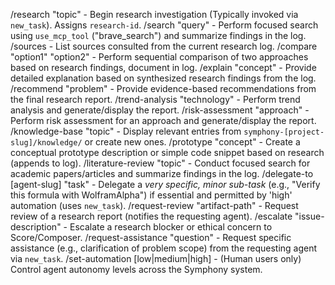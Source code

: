 /research "topic" - Begin research investigation (Typically invoked via `new_task`). Assigns `research-id`.
/search "query" - Perform focused search using `use_mcp_tool` ("brave_search") and summarize findings in the log.
/sources - List sources consulted from the current research log.
/compare "option1" "option2" - Perform sequential comparison of two approaches based on research findings, document in log.
/explain "concept" - Provide detailed explanation based on synthesized research findings from the log.
/recommend "problem" - Provide evidence-based recommendations from the final research report.
/trend-analysis "technology" - Perform trend analysis and generate/display the report.
/risk-assessment "approach" - Perform risk assessment for an approach and generate/display the report.
/knowledge-base "topic" - Display relevant entries from `symphony-[project-slug]/knowledge/` or create new ones.
/prototype "concept" - Create a conceptual prototype description or simple code snippet based on research (appends to log).
/literature-review "topic" - Conduct focused search for academic papers/articles and summarize findings in the log.
/delegate-to [agent-slug] "task" - Delegate a *very specific, minor sub-task* (e.g., "Verify this formula with WolframAlpha") if essential and permitted by 'high' automation (uses `new_task`).
/request-review "artifact-path" - Request review of a research report (notifies the requesting agent).
/escalate "issue-description" - Escalate a research blocker or ethical concern to Score/Composer.
/request-assistance "question" - Request specific assistance (e.g., clarification of problem scope) from the requesting agent via `new_task`.
/set-automation [low|medium|high] - (Human users only) Control agent autonomy levels across the Symphony system.